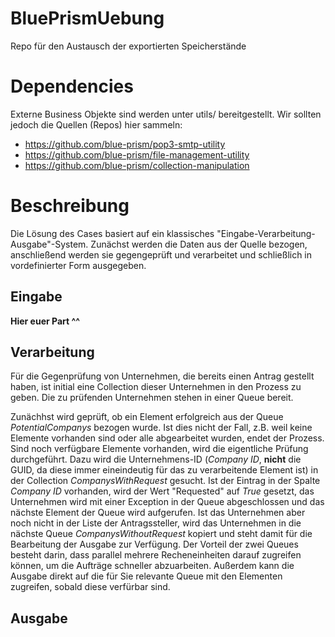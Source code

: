 # BluePrismUebung
Repo für den Austausch der exportierten Speicherstände

# Dependencies
Externe Business Objekte sind werden unter utils/ bereitgestellt. Wir sollten jedoch die Quellen (Repos) hier sammeln:
- https://github.com/blue-prism/pop3-smtp-utility
- https://github.com/blue-prism/file-management-utility
- https://github.com/blue-prism/collection-manipulation

# Beschreibung
Die Lösung des Cases basiert auf ein klassisches "Eingabe-Verarbeitung-Ausgabe"-System. Zunächst werden die Daten aus der Quelle bezogen, anschließend werden sie gegengeprüft und verarbeitet und schließlich in vordefinierter Form ausgegeben.

## Eingabe
**Hier euer Part ^^**

## Verarbeitung
Für die Gegenprüfung von Unternehmen, die bereits einen Antrag gestellt haben, ist initial eine Collection dieser Unternehmen in den Prozess zu geben. Die zu prüfenden Unternehmen stehen in einer Queue bereit.

Zunächhst wird geprüft, ob ein Element erfolgreich aus der Queue *PotentialCompanys* bezogen wurde. Ist dies nicht der Fall, z.B. weil keine Elemente vorhanden sind oder alle abgearbeitet wurden, endet der Prozess. Sind noch verfügbare Elemente vorhanden, wird die eigentliche Prüfung durchgeführt. Dazu wird die Unternehmens-ID (*Company ID*, **nicht** die GUID, da diese immer eineindeutig für das zu verarbeitende Element ist) in der Collection *CompanysWithRequest* gesucht. Ist der Eintrag in der Spalte *Company ID* vorhanden, wird der Wert "Requested" auf *True* gesetzt, das Unternehmen wird mit einer Exception in der Queue abgeschlossen und das nächste Element der Queue wird aufgerufen. Ist das Unternehmen aber noch nicht in der Liste der Antragssteller, wird das Unternehmen in die nächste Queue *CompanysWithoutRequest* kopiert und steht damit für die Bearbeitung der Ausgabe zur Verfügung.
Der Vorteil der zwei Queues besteht darin, dass parallel mehrere Recheneinheiten darauf zugreifen können, um die Aufträge schneller abzuarbeiten. Außerdem kann die Ausgabe direkt auf die für Sie relevante Queue mit den Elementen zugreifen, sobald diese verfürbar sind.

## Ausgabe
